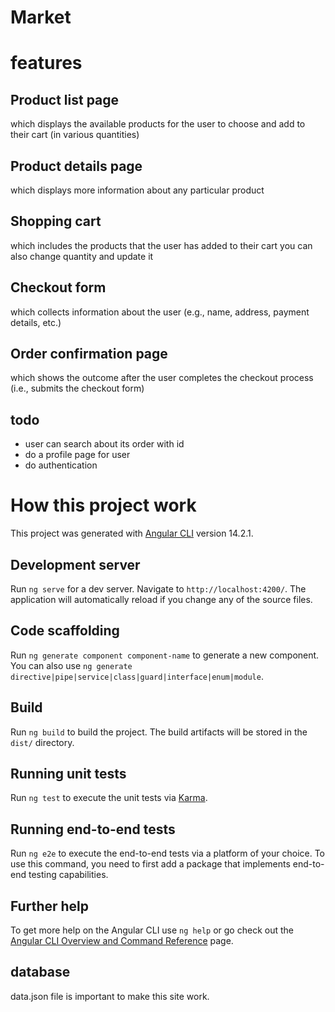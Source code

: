 # Market



# features

## Product list page
which displays the available products for the user to choose and add to their cart (in various quantities)
## Product details page
which displays more information about any particular product
## Shopping cart
which includes the products that the user has added to their cart
you can also change quantity and update it
## Checkout form
which collects information about the user (e.g., name, address, payment details, etc.)
## Order confirmation page
which shows the outcome after the user completes the checkout process (i.e., submits the checkout form)

## todo
- user can search about its order with id
- do a profile page for user
- do authentication 

# How this project work
This project was generated with [Angular CLI](https://github.com/angular/angular-cli) version 14.2.1.

## Development server

Run `ng serve` for a dev server. Navigate to `http://localhost:4200/`. The application will automatically reload if you change any of the source files.

## Code scaffolding

Run `ng generate component component-name` to generate a new component. You can also use `ng generate directive|pipe|service|class|guard|interface|enum|module`.

## Build

Run `ng build` to build the project. The build artifacts will be stored in the `dist/` directory.

## Running unit tests

Run `ng test` to execute the unit tests via [Karma](https://karma-runner.github.io).

## Running end-to-end tests

Run `ng e2e` to execute the end-to-end tests via a platform of your choice. To use this command, you need to first add a package that implements end-to-end testing capabilities.

## Further help

To get more help on the Angular CLI use `ng help` or go check out the [Angular CLI Overview and Command Reference](https://angular.io/cli) page.

## database 
data.json file is important to make this site work.